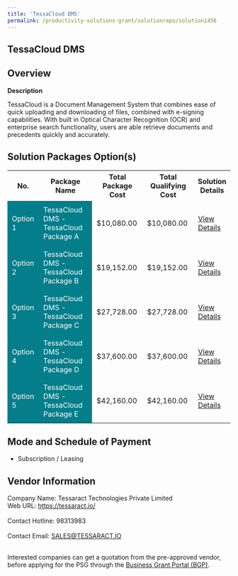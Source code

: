```yaml
---
title: 'TessaCloud DMS'
permalink: /productivity-solutions-grant/solutionrepo/solution1456
---
```


## TessaCloud DMS

## Overview

**Description**

TessaCloud is a Document Management System that combines ease of quick uploading and downloading of files, combined with e-signing capabilities. With built in Optical Character Recognition (OCR) and enterprise search functionality, users are able retrieve documents and precedents quickly and accurately.

## Solution Packages Option(s)

<table>
<tr>
<th><b>No.</b></th>
<th><b>Package Name</b></th>
<th><b>Total Package Cost</b></th>
<th><b>Total Qualifying Cost</b></th>
<th><b>Solution Details</b></th>
</tr>
<tr>
<td style='padding: 10px; background-color: #037E8A; color: #FFFFFF;'>Option 1</td>
<td style='padding: 10px; background-color: #037E8A; color: #FFFFFF;'>TessaCloud DMS - TessaCloud Package A</td>
<td style='padding: 10px;'>$10,080.00</td>
<td style='padding: 10px;'>$10,080.00</td>
<td style='padding: 10px;'><a href='/images/psg/Desensitised_Tessaract_Annex_3_CR_wef_30_Jun_2022_Part_1.pdf' target='_blank'>View Details</a></td>
</tr>
<tr>
<td style='padding: 10px; background-color: #037E8A; color: #FFFFFF;'>Option 2</td>
<td style='padding: 10px; background-color: #037E8A; color: #FFFFFF;'>TessaCloud DMS - TessaCloud Package B</td>
<td style='padding: 10px;'>$19,152.00</td>
<td style='padding: 10px;'>$19,152.00</td>
<td style='padding: 10px;'><a href='/images/psg/Desensitised_Tessaract_Annex_3_CR_wef_30_Jun_2022_Part_2.pdf' target='_blank'>View Details</a></td>
</tr>
<tr>
<td style='padding: 10px; background-color: #037E8A; color: #FFFFFF;'>Option 3</td>
<td style='padding: 10px; background-color: #037E8A; color: #FFFFFF;'>TessaCloud DMS - TessaCloud Package C</td>
<td style='padding: 10px;'>$27,728.00</td>
<td style='padding: 10px;'>$27,728.00</td>
<td style='padding: 10px;'><a href='/images/psg/Desensitised_Tessaract_Annex_3_CR_wef_30_Jun_2022_Part_3.pdf' target='_blank'>View Details</a></td>
</tr>
<tr>
<td style='padding: 10px; background-color: #037E8A; color: #FFFFFF;'>Option 4</td>
<td style='padding: 10px; background-color: #037E8A; color: #FFFFFF;'>TessaCloud DMS - TessaCloud Package D</td>
<td style='padding: 10px;'>$37,600.00</td>
<td style='padding: 10px;'>$37,600.00</td>
<td style='padding: 10px;'><a href='/images/psg/Desensitised_Tessaract_Annex_3_CR_wef_30_Jun_2022_Part_4.pdf' target='_blank'>View Details</a></td>
</tr>
<tr>
<td style='padding: 10px; background-color: #037E8A; color: #FFFFFF;'>Option 5</td>
<td style='padding: 10px; background-color: #037E8A; color: #FFFFFF;'>TessaCloud DMS - TessaCloud Package E</td>
<td style='padding: 10px;'>$42,160.00</td>
<td style='padding: 10px;'>$42,160.00</td>
<td style='padding: 10px;'><a href='/images/psg/Desensitised_Tessaract_Annex_3_CR_wef_30_Jun_2022_Part_5.pdf' target='_blank'>View Details</a></td>
</tr>
</table>

## Mode and Schedule of Payment

 - Subscription / Leasing

## Vendor Information

 Company Name: Tessaract Technologies Private Limited<br>Web URL: https://tessaract.io/ <br><br>Contact Hotline: 98313983 <br><br>Contact Email: SALES@TESSARACT.IO <br><br>

Interested companies can get a quotation from the pre-approved vendor, before applying for the PSG through the <a href='https://www.businessgrants.gov.sg/' target='_blank' rel='noopener'>Business Grant Portal (BGP)</a>.

<script src="/jquery/resize-tables.js"></script>
